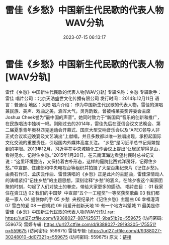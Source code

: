 ﻿---
title: 雷佳《乡愁》中国新生代民歌的代表人物WAV分轨
date: 2023-07-15 06:13:17
categories: WAV车载音乐、镜像
tags: 华语中文
---
# 雷佳《乡愁》中国新生代民歌的代表人物[WAV分轨]

雷佳《乡愁》中国新生代民歌的代表人物[WAV分轨]
专辑名称：乡愁
专辑歌手：雷佳
唱片公司：北京天浩盛世文化传播有限公司
发行时间：2014年12月11日
语言：普通话
地区：大陆
唱片介绍：
作为中国新生代民歌的代表人物，雷佳的演唱兼民族、美声、戏曲之美，涵浑大气，灵秀韵致，曾被格莱美奖评委会主席Joshua
Cheek誉为“最中国的声音”。她同时致力于“新国风”音乐的创新和推广，在民族唱法中独树一帜。刚刚过去的2014年，雷佳先后在亚信会议文艺晚会、第二届夏季青年奥林匹克运动会开幕式、国庆大型交响音乐会以及“APEC领导人非正式会议欢迎晚宴及文艺演出”上献唱，并且多数都以唯一独唱出现，承担起国际文化交流的重要责任，引起国内外媒体高度关注。
“乡愁”是习近平总书记频繁提到的字眼。2013年12月，习近平在中央城镇化工作会议上提出“让居民望得见山，看得见水，记得住乡愁。”2015年1月20日，在云南洱海边看望村民时总书记又说：“这里环境整洁，又保持着古朴形态，这样的庭院比西式洋房好，记得住乡愁。”中宣部、住建部和中央电视台等组织并拍摄了大型百集纪录片《记住乡愁》。由黄石作词、孟庆云作曲、雷佳演唱的《乡愁》正是此片的主题曲，雷佳深情动人的演唱紧扣“记住乡愁”的主题思想，深刻诠释“乡愁”的涵义。在除夕夜这个阖家团聚的时刻，勾起了人们对故土的眷恋，带给大家更多的感动。
唱片曲目：
01 我家住在资江边
02
我们的中国梦  中宣部“五个一工程奖“一等奖获奖歌曲
03 我们都是一家人
04 握住你的手
05 乡愁  央视纪录片《记住乡愁》主题曲
06 幸福港湾
07 雪白的爱
08 一首桃花
09 用爱开创新天地
10 有一个地方叫望城
11 最美是你
雷佳《乡愁》中国新生代民歌的代表人物[WAV分轨].rar: https://url27.ctfile.com/f/9388027-887425671-9ba51b?p=559675
(访问密码: 559675)
雷婷专辑: https://url27.ctfile.com/d/9388027-29193305-175551?p=559675
(访问密码: 559675)
雷佳专辑: https://url27.ctfile.com/d/9388027-30248010-dd0732?p=559675
(访问密码: 559675)
原文：[链接](https://blog.sina.com.cn/s/blog_1647c7e76010312pi.html)